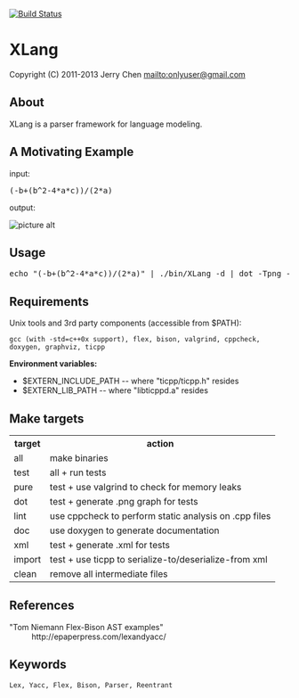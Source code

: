 [![Build Status](https://secure.travis-ci.org/onlyuser/XLang.png)](http://travis-ci.org/onlyuser/XLang)

XLang
=====

Copyright (C) 2011-2013 Jerry Chen <mailto:onlyuser@gmail.com>

About
-----

XLang is a parser framework for language modeling.

A Motivating Example
--------------------

input:
<pre>
(-b+(b^2-4*a*c))/(2*a)
</pre>

output:

![picture alt](https://sites.google.com/site/onlyuser/files/quadratic.png "(-b+(b^2-4*a*c))/(2*a)")

Usage
-----

<pre>
echo "(-b+(b^2-4*a*c))/(2*a)" | ./bin/XLang -d | dot -Tpng -oquadratic.png
</pre>

Requirements
------------

Unix tools and 3rd party components (accessible from $PATH):

    gcc (with -std=c++0x support), flex, bison, valgrind, cppcheck, doxygen, graphviz, ticpp

**Environment variables:**

* $EXTERN_INCLUDE_PATH -- where "ticpp/ticpp.h" resides
* $EXTERN_LIB_PATH     -- where "libticppd.a" resides

Make targets
------------

<table>
    <tr><th> target </th><th> action                                                </th></tr>
    <tr><td> all    </td><td> make binaries                                         </td></tr>
    <tr><td> test   </td><td> all + run tests                                       </td></tr>
    <tr><td> pure   </td><td> test + use valgrind to check for memory leaks         </td></tr>
    <tr><td> dot    </td><td> test + generate .png graph for tests                  </td></tr>
    <tr><td> lint   </td><td> use cppcheck to perform static analysis on .cpp files </td></tr>
    <tr><td> doc    </td><td> use doxygen to generate documentation                 </td></tr>
    <tr><td> xml    </td><td> test + generate .xml for tests                        </td></tr>
    <tr><td> import </td><td> test + use ticpp to serialize-to/deserialize-from xml </td></tr>
    <tr><td> clean  </td><td> remove all intermediate files                         </td></tr>
</table>

References
----------

<dl>
    <dt>"Tom Niemann Flex-Bison AST examples"</dt>
    <dd>http://epaperpress.com/lexandyacc/</dd>
</dl>

Keywords
--------

    Lex, Yacc, Flex, Bison, Parser, Reentrant
